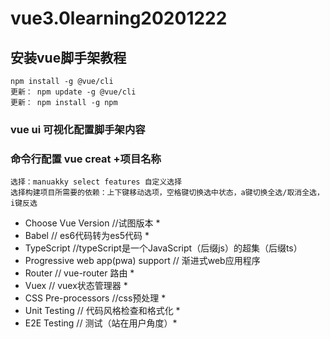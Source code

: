 # vue3.0learning20201222
## 安装vue脚手架教程
    npm install -g @vue/cli 
    更新： npm update -g @vue/cli
    更新： npm install -g npm
### vue ui 可视化配置脚手架内容
### 命令行配置 vue creat +项目名称
    选择：manuakky select features 自定义选择
    选择构建项目所需要的依赖：上下键移动选项，空格键切换选中状态，a键切换全选/取消全选，i键反选
* Choose Vue Version //试图版本  *
* Babel // es6代码转为es5代码 *
* TypeScript //typeScript是一个JavaScript（后缀js）的超集（后缀ts）
* Progressive web app(pwa) support // 渐进式web应用程序
* Router // vue-router 路由 *
* Vuex // vuex状态管理器 *
* CSS Pre-processors //css预处理 *
* Unit Testing // 代码风格检查和格式化 *
* E2E Testing // 测试（站在用户角度）*


    

